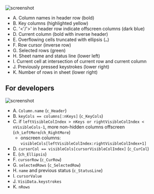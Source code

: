 
![screenshot](visidata-interface.png)

* A. Column names in header row (bold)
* B. Key columns (highlighted yellow)
* C. '<'/'>' in header row indicate offscreen columns (dark blue)
* D. Current column (bold with inverse header)
* E. Overflowing cells truncated with ellipsis (`…`)
* F. Row cursor (inverse row)
* G. Selected rows (green)
* H. Sheet name and status line (lower left)
* I. Current cell at intersection of current row and current column
* J. Previously pressed keystrokes (lower right)
* K. Number of rows in sheet (lower right)


## For developers

![screenshot](visidata-interface.png)

* A. `Column.name` (`c_Header`)
* B. `keyCols == columns[:nKeys]` (`c_KeyCols`)
* C. if `leftVisibleColIndex > nKeys or rightVisibleColIndex < nVisibleCols-1`, more non-hidden columns offscreen (`ch_LeftMore`/`ch_RightMore`)
  * onscreen columns: `visibleCols[leftVisibleColIndex:rightVisibleColIndex+1]`
* D. `cursorCol == visibleCols[cursorVisibleColIndex]` (`c_CurCol`)
* E. (`ch_Ellipsis`)
* F. `cursorRow` (`c_CurRow`)
* G. `selectedRows` (`c_SelectedRow`)
* H. `name` and previous status (`c_StatusLine`)
* I. `cursorValue`
* J. `VisiData.keystrokes`
* K. `nRows`


